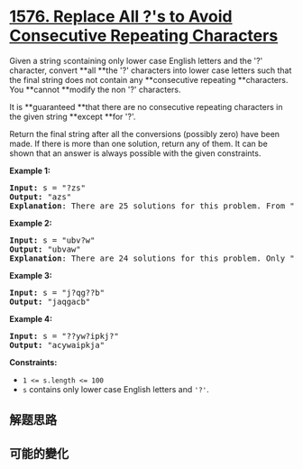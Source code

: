 # [1576. Replace All ?&#39;s to Avoid Consecutive Repeating Characters](https://leetcode.com/problems/replace-all-s-to-avoid-consecutive-repeating-characters/)
Given a string <code>s</code>containing only lower case English letters and the &#39;?&#39; character, convert **all **the &#39;?&#39; characters into lower case letters such that the final string does not contain any **consecutive repeating **characters. You **cannot **modify the non &#39;?&#39; characters.

It is **guaranteed **that there are no consecutive repeating characters in the given string **except **for &#39;?&#39;.

Return the final string after all the conversions (possibly zero) have been made. If there is more than one solution, return any of them. It can be shown that an answer is always possible with the given constraints.



**Example 1:**


<pre><strong>Input:</strong> s = &#34;?zs&#34;
<strong>Output:</strong> &#34;azs&#34;
<strong>Explanation</strong>: There are 25 solutions for this problem. From &#34;azs&#34; to &#34;yzs&#34;, all are valid. Only &#34;z&#34; is an invalid modification as the string will consist of consecutive repeating characters in &#34;zzs&#34;.</pre>

**Example 2:**


<pre><strong>Input:</strong> s = &#34;ubv?w&#34;
<strong>Output:</strong> &#34;ubvaw&#34;
<strong>Explanation</strong>: There are 24 solutions for this problem. Only &#34;v&#34; and &#34;w&#34; are invalid modifications as the strings will consist of consecutive repeating characters in &#34;ubvvw&#34; and &#34;ubvww&#34;.
</pre>

**Example 3:**


<pre><strong>Input:</strong> s = &#34;j?qg??b&#34;
<strong>Output:</strong> &#34;jaqgacb&#34;
</pre>

**Example 4:**


<pre><strong>Input:</strong> s = &#34;??yw?ipkj?&#34;
<strong>Output:</strong> &#34;acywaipkja&#34;
</pre>



**Constraints:**


- <code>1 &lt;= s.length &lt;= 100</code>
- <code>s</code> contains only lower case English letters and <code>&#39;?&#39;</code>.


##  解题思路



##  可能的變化

